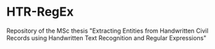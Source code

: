 # HTR-RegEx
Repository of the MSc thesis "Extracting Entities from Handwritten Civil Records using Handwritten Text Recognition and Regular Expressions"
